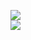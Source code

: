 [![](https://img.shields.io/badge/Made%20With-Github%20Spray-lightgrey.svg?style=for-the-badge&logo=github)](https://github.com/Annihil/github-spray#5245)  
[![](https://i.imgur.com/2DrTn0Z.gif)](https://github.com/Annihil/github-spray)